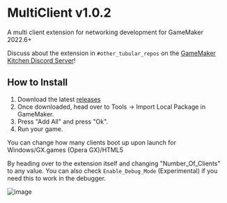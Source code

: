 # MultiClient v1.0.2
 
A multi client extension for networking development for GameMaker 2022.6+

Discuss about the extension in `#other_tubular_repos` on the [GameMaker Kitchen Discord Server](https://discord.gg/8krYCqr)!

## How to Install
1. Download the latest [releases](https://github.com/tabularelf/MultiClient/releases)
2. Once downloaded, head over to Tools -> Import Local Package in GameMaker.
3. Press "Add All" and press "Ok".
4. Run your game.

You can change how many clients boot up upon launch for Windows/GX.games (Opera GX)/HTML5<p>
By heading over to the extension itself and changing "Number_Of_Clients" to any value.
You can also check `Enable_Debug_Mode` (Experimental) if you need this to work in the debugger.<p>

![image](https://user-images.githubusercontent.com/26135221/194772203-2b559423-4317-421d-bc7f-fba1d4a6cf09.png)
